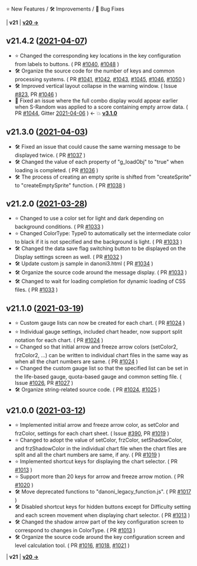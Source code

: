 ⭐ New Features / 🛠️ Improvements / 🐞 Bug Fixes

 | **v21** | [**v20 ->**](Changelog-v20.html)

## v21.4.2 ([2021-04-07](https://github.com/cwtickle/danoniplus/releases/tag/v21.4.2))
- ⭐ Changed the corresponding key locations in the key configuration from labels to buttons. ( PR [#1040](https://github.com/cwtickle/danoniplus/pull/1040), [#1048](https://github.com/cwtickle/danoniplus/pull/1048) )
- 🛠️ Organize the source code for the number of keys and common processing systems. ( PR [#1041](https://github.com/cwtickle/danoniplus/pull/1041), [#1042](https://github.com/cwtickle/danoniplus/pull/1042), [#1043](https://github.com/cwtickle/danoniplus/pull/1043), [#1045](https://github.com/cwtickle/danoniplus/pull/1045), [#1046](https://github.com/cwtickle/danoniplus/pull/1046), [#1050](https://github.com/cwtickle/danoniplus/pull/1050) )
- 🛠️ Improved vertical layout collapse in the warning window. ( Issue [#823](https://github.com/cwtickle/danoniplus/pull/823), PR [#1046](https://github.com/cwtickle/danoniplus/pull/1046) )
- 🐞 Fixed an issue where the full combo display would appear earlier when S-Random was applied to a score containing empty arrow data.
 ( PR [#1044](https://github.com/cwtickle/danoniplus/pull/1044), Gitter [2021-04-06](https://gitter.im/danonicw/community?at=606c808592a3431fd67b1640) ) <- :boom: [**v3.1.0**](Changelog-v3.html#v310-2019-02-26)

## v21.3.0 ([2021-04-03](https://github.com/cwtickle/danoniplus/releases/tag/v21.3.0))
- 🛠️ Fixed an issue that could cause the same warning message to be displayed twice. ( PR [#1037](https://github.com/cwtickle/danoniplus/pull/1037)  )
- 🛠️ Changed the value of each property of "g_loadObj" to "true" when loading is completed. ( PR [#1036](https://github.com/cwtickle/danoniplus/pull/1036) )
- 🛠️ The process of creating an empty sprite is shifted from "createSprite" to "createEmptySprite" function. ( PR [#1038](https://github.com/cwtickle/danoniplus/pull/1038) )

## v21.2.0 ([2021-03-28](https://github.com/cwtickle/danoniplus/releases/tag/v21.2.0))
- ⭐ Changed to use a color set for light and dark depending on background conditions. ( PR [#1033](https://github.com/cwtickle/danoniplus/pull/1033) )
- ⭐ Changed ColorType: Type0 to automatically set the intermediate color to black if it is not specified and the background is light. ( PR [#1033](https://github.com/cwtickle/danoniplus/pull/1033) )
- 🛠️ Changed the data save flag switching button to be displayed on the Display settings screen as well. ( PR [#1032](https://github.com/cwtickle/danoniplus/pull/1032) )
- 🛠️ Update custom js sample in danoni3.html ( PR [#1034](https://github.com/cwtickle/danoniplus/pull/1034) )
- 🛠️ Organize the source code around the message display. ( PR [#1033](https://github.com/cwtickle/danoniplus/pull/1033) )
- 🛠️ Changed to wait for loading completion for dynamic loading of CSS files. ( PR [#1033](https://github.com/cwtickle/danoniplus/pull/1033) )

## v21.1.0 ([2021-03-19](https://github.com/cwtickle/danoniplus/releases/tag/v21.1.0))
- ⭐ Custom gauge lists can now be created for each chart. ( PR [#1024](https://github.com/cwtickle/danoniplus/pull/1024) )
- ⭐ Individual gauge settings, included chart header, now support split notation for each chart. ( PR [#1024](https://github.com/cwtickle/danoniplus/pull/1024) )
- ⭐ Changed so that initial arrow and freeze arrow colors (setColor2, frzColor2, ...) can be written to individual chart files in the same way as when all the chart numbers are same. ( PR [#1024](https://github.com/cwtickle/danoniplus/pull/1024) )
- ⭐ Changed the custom gauge list so that the specified list can be set in the life-based gauge, quota-based gauge and common setting file. ( Issue [#1026](https://github.com/cwtickle/danoniplus/pull/1026), PR [#1027](https://github.com/cwtickle/danoniplus/pull/1027) )
- 🛠️ Organize string-related source code. ( PR [#1024](https://github.com/cwtickle/danoniplus/pull/1024), [#1025](https://github.com/cwtickle/danoniplus/pull/1025) )

## v21.0.0 ([2021-03-12](https://github.com/cwtickle/danoniplus/releases/tag/v21.0.0))
- ⭐ Implemented initial arrow and freeze arrow color, as setColor and frzColor, settings for each chart sheet. ( Issue [#390](https://github.com/cwtickle/danoniplus/pull/390), PR [#1019](https://github.com/cwtickle/danoniplus/pull/1019) )
- ⭐ Changed to adopt the value of setColor, frzColor, setShadowColor, and frzShadowColor in the individual chart file when the chart files are split and all the chart numbers are same, if any. ( PR [#1019](https://github.com/cwtickle/danoniplus/pull/1019) )
- ⭐ Implemented shortcut keys for displaying the chart selector. ( PR [#1013](https://github.com/cwtickle/danoniplus/pull/1013) )
- ⭐ Support more than 20 keys for arrow and freeze arrow motion. ( PR [#1020](https://github.com/cwtickle/danoniplus/pull/1020) )
- 🛠️ Move deprecated functions to "danoni_legacy_function.js". ( PR [#1017](https://github.com/cwtickle/danoniplus/pull/1017) )
- 🛠️ Disabled shortcut keys for hidden buttons except for Difficulty setting and each screen movement when displaying chart selector. ( PR [#1013](https://github.com/cwtickle/danoniplus/pull/1013) )
- 🛠️ Changed the shadow arrow part of the key configuration screen to correspond to changes in ColorType. ( PR [#1013](https://github.com/cwtickle/danoniplus/pull/1013) )
- 🛠️ Organize the source code around the key configuration screen and level calculation tool. ( PR [#1016](https://github.com/cwtickle/danoniplus/pull/1016), [#1018](https://github.com/cwtickle/danoniplus/pull/1018), [#1021](https://github.com/cwtickle/danoniplus/pull/1021) )

 | **v21** | [**v20 ->**](Changelog-v20.html)
